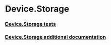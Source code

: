 # Device.Storage
### [Device.Storage tests](testref/device-storage-tests.md)
### [Device.Storage additional documentation](testref/device-storage-additional-documentation.md)
